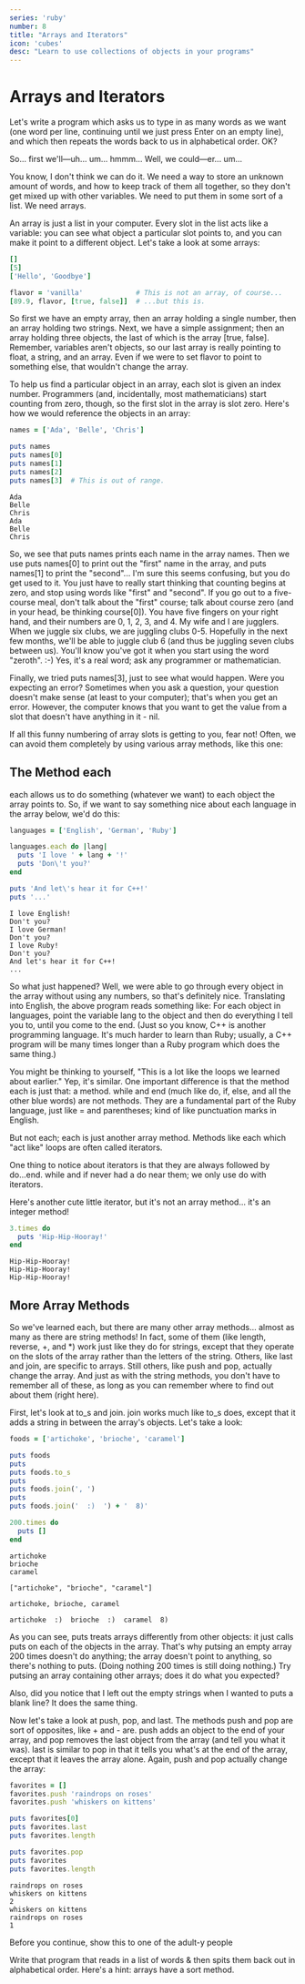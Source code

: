 ```yaml
---
series: 'ruby'
number: 8
title: "Arrays and Iterators"
icon: 'cubes'
desc: "Learn to use collections of objects in your programs"
---
```

# Arrays and Iterators

Let's write a program which asks us to type in as many words as we want (one word per line, continuing until we just press Enter on an empty line), and which then repeats the words back to us in alphabetical order. OK?

So... first we'll—uh... um... hmmm... Well, we could—er... um...

You know, I don't think we can do it. We need a way to store an unknown amount of words, and how to keep track of them all together, so they don't get mixed up with other variables. We need to put them in some sort of a list. We need arrays.

An array is just a list in your computer. Every slot in the list acts like a variable: you can see what object a particular slot points to, and you can make it point to a different object. Let's take a look at some arrays:

~~~~ ruby
[]
[5]
['Hello', 'Goodbye']

flavor = 'vanilla'             # This is not an array, of course...
[89.9, flavor, [true, false]]  # ...but this is.
~~~~

So first we have an empty array, then an array holding a single number, then an array holding two strings. Next, we have a simple assignment; then an array holding three objects, the last of which is the array [true, false]. Remember, variables aren't objects, so our last array is really pointing to float, a string, and an array. Even if we were to set flavor to point to something else, that wouldn't change the array.

To help us find a particular object in an array, each slot is given an index number. Programmers (and, incidentally, most mathematicians) start counting from zero, though, so the first slot in the array is slot zero. Here's how we would reference the objects in an array:

~~~~ ruby
names = ['Ada', 'Belle', 'Chris']

puts names
puts names[0]
puts names[1]
puts names[2]
puts names[3]  # This is out of range.
~~~~

~~~~ text
Ada
Belle
Chris
Ada
Belle
Chris

~~~~

So, we see that puts names prints each name in the array names. Then we use puts names[0] to print out the "first" name in the array, and  puts names[1] to print the "second"... I'm sure this seems confusing, but you do get used to it. You just have to really start thinking that counting begins at zero, and stop using words like "first" and "second". If you go out to a five-course meal, don't talk about the "first" course; talk about course zero (and in your head, be thinking course[0]). You have five fingers on your right hand, and their numbers are 0, 1, 2, 3, and 4. My wife and I are jugglers. When we juggle six clubs, we are juggling clubs 0-5. Hopefully in the next few months, we'll be able to juggle club 6 (and thus be juggling seven clubs between us). You'll know you've got it when you start using the word "zeroth". :-) Yes, it's a real word; ask any programmer or mathematician.

Finally, we tried puts names[3], just to see what would happen. Were you expecting an error? Sometimes when you ask a question, your question doesn't make sense (at least to your computer); that's when you get an error. However, the computer knows that you want to get the value from a slot that doesn't have anything in it - nil.

If all this funny numbering of array slots is getting to you, fear not! Often, we can avoid them completely by using various array methods, like this one:

## The Method each

each allows us to do something (whatever we want) to each object the array points to. So, if we want to say something nice about each language in the array below, we'd do this:

~~~~ ruby
languages = ['English', 'German', 'Ruby']

languages.each do |lang|
  puts 'I love ' + lang + '!'
  puts 'Don\'t you?'
end

puts 'And let\'s hear it for C++!'
puts '...'
~~~~

~~~~ text
I love English!
Don't you?
I love German!
Don't you?
I love Ruby!
Don't you?
And let's hear it for C++!
...
~~~~

So what just happened? Well, we were able to go through every object in the array without using any numbers, so that's definitely nice. Translating into English, the above program reads something like: For each object in languages, point the variable lang to the object and then do everything I tell you to, until you come to the end. (Just so you know, C++ is another programming language. It's much harder to learn than Ruby; usually, a C++ program will be many times longer than a Ruby program which does the same thing.)

You might be thinking to yourself, "This is a lot like the loops we learned about earlier." Yep, it's similar. One important difference is that the method each is just that: a method.  while and end (much like do, if, else, and all the other  blue words) are not methods. They are a fundamental part of the Ruby language, just like = and parentheses; kind of like punctuation marks in English.

But not each; each is just another array method. Methods like each which "act like" loops are often called iterators.

One thing to notice about iterators is that they are always followed by do...end. while and if never had a do near them; we only use do with iterators.

Here's another cute little iterator, but it's not an array method... it's an integer method!

~~~~ ruby
3.times do
  puts 'Hip-Hip-Hooray!'
end
~~~~

~~~~ text
Hip-Hip-Hooray!
Hip-Hip-Hooray!
Hip-Hip-Hooray!
~~~~

## More Array Methods

So we've learned each, but there are many other array methods... almost as many as there are string methods! In fact, some of them (like length, reverse, +, and \*) work just like they do for strings, except that they operate on the slots of the array rather than the letters of the string. Others, like last and join, are specific to arrays. Still others, like push and pop, actually change the array. And just as with the string methods, you don't have to remember all of these, as long as you can remember where to find out about them (right here).

First, let's look at to_s and join.  join works much like to_s does, except that it adds a string in between the array's objects. Let's take a look:

~~~~ ruby
foods = ['artichoke', 'brioche', 'caramel']

puts foods
puts
puts foods.to_s
puts
puts foods.join(', ')
puts
puts foods.join('  :)  ') + '  8)'

200.times do
  puts []
end
~~~~

~~~~ text
artichoke
brioche
caramel

["artichoke", "brioche", "caramel"]

artichoke, brioche, caramel

artichoke  :)  brioche  :)  caramel  8)
~~~~

As you can see, puts treats arrays differently from other objects: it just calls puts on each of the objects in the array. That's why putsing an empty array 200 times doesn't do anything; the array doesn't point to anything, so there's nothing to puts. (Doing nothing 200 times is still doing nothing.) Try putsing an array containing other arrays; does it do what you expected?

Also, did you notice that I left out the empty strings when I wanted to puts a blank line? It does the same thing.

Now let's take a look at push, pop, and last. The methods push and pop are sort of opposites, like + and - are.  push adds an object to the end of your array, and pop removes the last object from the array (and tell you what it was).  last is similar to pop in that it tells you what's at the end of the array, except that it leaves the array alone. Again, push and pop actually change the array:

~~~~ ruby
favorites = []
favorites.push 'raindrops on roses'
favorites.push 'whiskers on kittens'

puts favorites[0]
puts favorites.last
puts favorites.length

puts favorites.pop
puts favorites
puts favorites.length
~~~~

~~~~ text
raindrops on roses
whiskers on kittens
2
whiskers on kittens
raindrops on roses
1
~~~~

<div class="panel panel-primary">
<div class="panel-heading">Before you continue, show this to one of the adult-y people</div>
  <div class="panel-body" markdown="1">

Write that program that reads in a list of words & then spits them back out in alphabetical order.  Here's a hint: arrays have a sort method.

</div>
